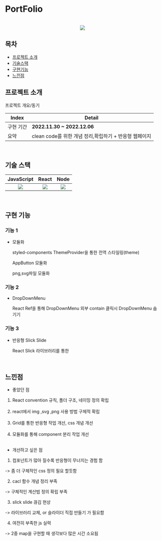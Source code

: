 # PortFolio



<p align="center">
  <br>
  <img src="https://user-images.githubusercontent.com/101728625/205824607-9c99bf2b-f3ec-449d-8b56-5728dc107037.png"> 
  <br>
</p>



## 목차
- [프로젝트 소개](#프로젝트-소개)
- [기술스택](#기술-스택)
- [구현기능](#구현-기능)
- [느낀점](#느낀점)



## 프로젝트 소개

<p align="justify">
프로젝트 개요/동기
</p>

<p align="center">

| Index | Detail                                                                                                                                                                                           |
|-------|--------------------------------------------------------------------------------------------------------------------------------------------------------------------------------------------------|
| 구현 기간 | **2022.11.30 ~ 2022.12.06**                                                                                                                                                                                                                                                                                                                                           
| 요약 |clean code를 위한 개념 정리,확립하기 + 반응형 웹페이지 | 
</p>

<br>

## 기술 스택

| JavaScript |  React   |  Node   |
| :--------: | :------: | :-----: |
|   <img src="https://user-images.githubusercontent.com/101728625/205824814-ff390f33-e823-42f6-850d-eb906733f377.png">   | <img src="https://user-images.githubusercontent.com/101728625/205825066-16686d43-2f6b-4e8c-bd23-60afe900cd87.png"> | <img src="https://user-images.githubusercontent.com/101728625/205825143-b99d9b06-7ad1-4c37-879e-f51e3d5317e4.png"> |

<br>

## 구현 기능


### 기능 1

- 모듈화 

   styled-components ThemeProvider을 통한 전역 스타일링(theme)
  
   AppButton 모듈화
   
   png,svg파일 모듈화


### 기능 2
- DropDownMenu
  
  React Ref을 통해 DropDownMenu 외부 contain 클릭시 DropDownMenu 숨기기  



### 기능 3

- 반응형 Slick Slide

  React Slick 라이브러리를 통한 


<br>

## 느낀점

- 좋았던 점
<p align="justify">
  
1. React convention 규칙, 폴더 구조, 네이밍 정의 확립<br/><br/>
2. react에서 img ,svg ,png 사용 방법 구체적 확립 <br/><br/>
3. Grid를 통한 반응형 작업 개선, css 개념 개선<br/><br/>
4. 모듈화를 통해 component 분리 작업 개선 <br/><br/>
</p>



- 개선하고 싶은 점
<p align="justify">
  
1. 컴포넌트가 많아 질수록 반응형이 무너지는 경험 함 <br/>

  -> 좀 더 구체적인 css 정의  필요 할듯함

2. cacl 함수 개념 정리 부족 

  -> 구체적인 계산법 정의 확립 부족

3. slick slide 끊김 현상 <br/>

  -> 라이브러리 교체, or 슬라이더 직접 만들기 가 필요함

4. 여전히 부족한 js 실력 <br/>

  -> 2중 map을 구현할 때 생각보다 많은 시간 소요됨 

</p>









